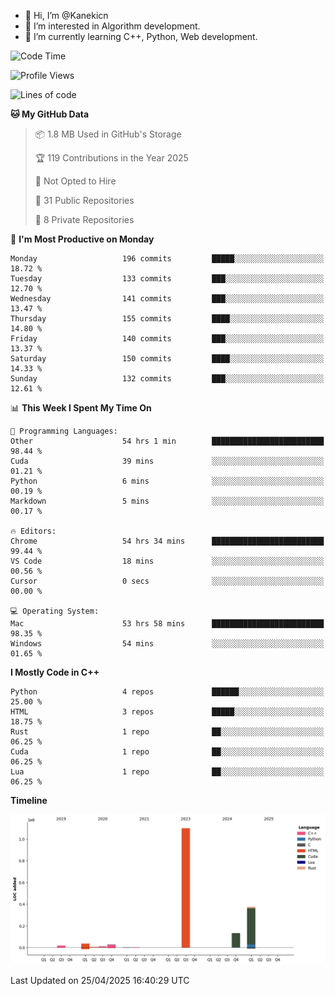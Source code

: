 - 👋 Hi, I’m @Kanekicn
- 👀 I’m interested in Algorithm development.
- 🌱 I’m currently learning C++, Python, Web development.

<!---
cotecsz/cotecsz is a ✨ special ✨ repository because its `README.md` (this file) appears on your GitHub profile.
You can click the Preview link to take a look at your changes.
--->

<!--START_SECTION:waka-->
![Code Time](http://img.shields.io/badge/Code%20Time-3%2C303%20hrs%2056%20mins-blue)

![Profile Views](http://img.shields.io/badge/Profile%20Views-0-blue)

![Lines of code](https://img.shields.io/badge/From%20Hello%20World%20I%27ve%20Written-1.7%20million%20lines%20of%20code-blue)

**🐱 My GitHub Data** 

> 📦 1.8 MB Used in GitHub's Storage 
 > 
> 🏆 119 Contributions in the Year 2025
 > 
> 🚫 Not Opted to Hire
 > 
> 📜 31 Public Repositories 
 > 
> 🔑 8 Private Repositories 
 > 
📅 **I'm Most Productive on Monday** 

```text
Monday                   196 commits         █████░░░░░░░░░░░░░░░░░░░░   18.72 % 
Tuesday                  133 commits         ███░░░░░░░░░░░░░░░░░░░░░░   12.70 % 
Wednesday                141 commits         ███░░░░░░░░░░░░░░░░░░░░░░   13.47 % 
Thursday                 155 commits         ████░░░░░░░░░░░░░░░░░░░░░   14.80 % 
Friday                   140 commits         ███░░░░░░░░░░░░░░░░░░░░░░   13.37 % 
Saturday                 150 commits         ████░░░░░░░░░░░░░░░░░░░░░   14.33 % 
Sunday                   132 commits         ███░░░░░░░░░░░░░░░░░░░░░░   12.61 % 
```


📊 **This Week I Spent My Time On** 

```text
💬 Programming Languages: 
Other                    54 hrs 1 min        █████████████████████████   98.44 % 
Cuda                     39 mins             ░░░░░░░░░░░░░░░░░░░░░░░░░   01.21 % 
Python                   6 mins              ░░░░░░░░░░░░░░░░░░░░░░░░░   00.19 % 
Markdown                 5 mins              ░░░░░░░░░░░░░░░░░░░░░░░░░   00.17 % 

🔥 Editors: 
Chrome                   54 hrs 34 mins      █████████████████████████   99.44 % 
VS Code                  18 mins             ░░░░░░░░░░░░░░░░░░░░░░░░░   00.56 % 
Cursor                   0 secs              ░░░░░░░░░░░░░░░░░░░░░░░░░   00.00 % 

💻 Operating System: 
Mac                      53 hrs 58 mins      █████████████████████████   98.35 % 
Windows                  54 mins             ░░░░░░░░░░░░░░░░░░░░░░░░░   01.65 % 
```

**I Mostly Code in C++** 

```text
Python                   4 repos             ██████░░░░░░░░░░░░░░░░░░░   25.00 % 
HTML                     3 repos             █████░░░░░░░░░░░░░░░░░░░░   18.75 % 
Rust                     1 repo              ██░░░░░░░░░░░░░░░░░░░░░░░   06.25 % 
Cuda                     1 repo              ██░░░░░░░░░░░░░░░░░░░░░░░   06.25 % 
Lua                      1 repo              ██░░░░░░░░░░░░░░░░░░░░░░░   06.25 % 
```



**Timeline**

![Lines of Code chart](https://raw.githubusercontent.com/Kanekicn/Kanekicn/master/assets/bar_graph.png)


 Last Updated on 25/04/2025 16:40:29 UTC
<!--END_SECTION:waka-->
